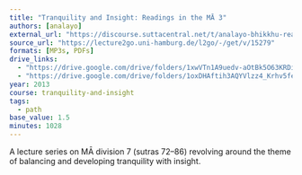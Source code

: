 ```yaml
---
title: "Tranquility and Insight: Readings in the MĀ 3"
authors: [analayo]
external_url: "https://discourse.suttacentral.net/t/analayo-bhikkhu-readings-in-the-madhyama-agama-03-2013/8289?u=khemarato.bhikkhu"
source_url: "https://lecture2go.uni-hamburg.de/l2go/-/get/v/15279"
formats: [MP3s, PDFs]
drive_links:
  - "https://drive.google.com/drive/folders/1xwVTn1A9uedv-aOtBk5O63KRDiLa2Fi-"
  - "https://drive.google.com/drive/folders/1oxDHAftih3AQYVlzz4_Krhv5felierOM"
year: 2013
course: tranquility-and-insight
tags:
  - path
base_value: 1.5
minutes: 1028
---
```


A lecture series on MĀ division 7 (sutras 72–86) revolving around the theme of balancing and developing tranquility with insight.

